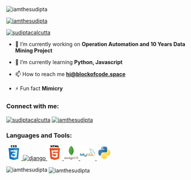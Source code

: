 
<p align="left"> <img src="https://komarev.com/ghpvc/?username=iamthesudipta&label=Profile%20views&color=0e75b6&style=flat" alt="iamthesudipta" /> </p>

<p align="left"> <a href="https://github.com/ryo-ma/github-profile-trophy"><img src="https://github-profile-trophy.vercel.app/?username=iamthesudipta" alt="iamthesudipta" /></a> </p>

<p align="left"> <a href="https://twitter.com/sudiptacalcutta" target="blank"><img src="https://img.shields.io/twitter/follow/sudiptacalcutta?logo=twitter&style=for-the-badge" alt="sudiptacalcutta" /></a> </p>

- 🔭 I’m currently working on **Operation Automation and 10 Years Data Mining Project**

- 🌱 I’m currently learning **Python, Javascript**

- 📫 How to reach me **hi@blockofcode.space**

- ⚡ Fun fact **Mimicry**

<h3 align="left">Connect with me:</h3>
<p align="left">
<a href="https://twitter.com/sudiptacalcutta" target="blank"><img align="center" src="https://raw.githubusercontent.com/rahuldkjain/github-profile-readme-generator/master/src/images/icons/Social/twitter.svg" alt="sudiptacalcutta" height="30" width="40" /></a>
<a href="https://linkedin.com/in/iamthesudipta" target="blank"><img align="center" src="https://raw.githubusercontent.com/rahuldkjain/github-profile-readme-generator/master/src/images/icons/Social/linked-in-alt.svg" alt="iamthesudipta" height="30" width="40" /></a>
</p>

<h3 align="left">Languages and Tools:</h3>
<p align="left"> <a href="https://www.w3schools.com/css/" target="_blank" rel="noreferrer"> <img src="https://raw.githubusercontent.com/devicons/devicon/master/icons/css3/css3-original-wordmark.svg" alt="css3" width="40" height="40"/> </a> <a href="https://www.djangoproject.com/" target="_blank" rel="noreferrer"> <img src="https://cdn.worldvectorlogo.com/logos/django.svg" alt="django" width="40" height="40"/> </a> <a href="https://www.w3.org/html/" target="_blank" rel="noreferrer"> <img src="https://raw.githubusercontent.com/devicons/devicon/master/icons/html5/html5-original-wordmark.svg" alt="html5" width="40" height="40"/> </a> <a href="https://www.mongodb.com/" target="_blank" rel="noreferrer"> <img src="https://raw.githubusercontent.com/devicons/devicon/master/icons/mongodb/mongodb-original-wordmark.svg" alt="mongodb" width="40" height="40"/> </a> <a href="https://www.mysql.com/" target="_blank" rel="noreferrer"> <img src="https://raw.githubusercontent.com/devicons/devicon/master/icons/mysql/mysql-original-wordmark.svg" alt="mysql" width="40" height="40"/> </a> <a href="https://www.python.org" target="_blank" rel="noreferrer"> <img src="https://raw.githubusercontent.com/devicons/devicon/master/icons/python/python-original.svg" alt="python" width="40" height="40"/> </a> </p>

<p><img align="left" src="https://github-readme-stats.vercel.app/api/top-langs?username=iamthesudipta&show_icons=true&locale=en&layout=compact" alt="iamthesudipta" /></p>

<p>&nbsp;<img align="center" src="https://github-readme-stats.vercel.app/api?username=iamthesudipta&show_icons=true&locale=en" alt="iamthesudipta" /></p>
